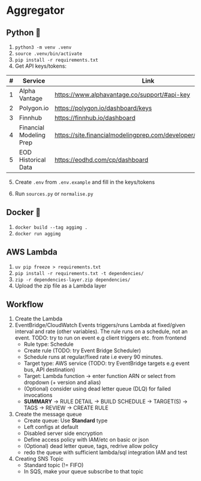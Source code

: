 # Aggregator

## Python 🐍

1. `python3 -m venv .venv`
2. `source .venv/bin/activate`
3. `pip install -r requirements.txt`
4. Get API keys/tokens:  

| #   | Service                 | Link                                                              |
| --- | ----------------------- | ----------------------------------------------------------------- |
| 1   | Alpha Vantage           | <https://www.alphavantage.co/support/#api-key>                    |
| 2   | Polygon.io              | <https://polygon.io/dashboard/keys>                               |
| 3   | Finnhub                 | <https://finnhub.io/dashboard>                                    |
| 4   | Financial Modeling Prep | <https://site.financialmodelingprep.com/developer/docs/dashboard> |
| 5   | EOD Historical Data     | <https://eodhd.com/cp/dashboard>                                  |

5. Create `.env` from `.env.example` and fill in the keys/tokens

6. Run `sources.py` or `normalise.py`

## Docker 🐋

1. `docker build --tag aggimg .`
2. `docker run aggimg`

## AWS Lambda
1. `uv pip freeze > requirements.txt`
2. `pip install -r requirements.txt -t dependencies/`
3. `zip -r dependencies-layer.zip dependencies/`
4. Upload the zip file as a Lambda layer

## Workflow
1. Create the Lambda
2. EventBridge/CloudWatch Events triggers/runs Lambda at fixed/given interval and rate (other variables). The rule runs on a schedule, not an event. TODO: try to run on event e.g client triggers etc. from frontend
   - Rule type: Schedule
   - Create rule (TODO: try Event Bridge Scheduler)
   - Schedule runs at regular/fixed rate i.e every 90 minutes.
   - Target type: AWS service (TODO: try EventBridge targets e.g event bus, API destination)
   - Target: Lambda function -> enter function ARN or select from dropdown (+ version and alias)
   - (Optional) consider using dead letter queue (DLQ) for failed invocations
   - **SUMMARY** -> RULE DETAIL -> BUILD SCHEDULE -> TARGET(S) -> TAGS -> REVIEW -> CREATE RULE
3. Create the message queue
   - Create queue: Use **Standard** type
   - Left configs at default
   - Disabled server side encryption
   - Define access policy with IAM/etc on basic or json
   - (Optional) dead letter queue, tags, redrive allow policy
   - redo the queue with sufficient lambda/sql integration IAM and test
4. Creating SNS Topic
   - Standard topic (!= FIFO)
   - In SQS, make your queue subscribe to that topic
